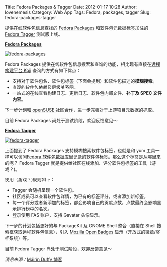 Title: Fedora Packages & Tagger
Date: 2012-01-17 10:28
Author: lovenemesis
Category: Web App
Tags: Fedora, packages, tagger
Slug: fedora-packages-tagger

提供在线软件包信息查找的 [Fedora
Packages](http://community.dev.fedoraproject.org/packages/)
和软件包元数据标签加注的 [Fedora
Tagger](http://community.dev.fedoraproject.org/tagger/) 测试版上线。

**[Fedora Packages](http://community.dev.fedoraproject.org/packages/)**

[![](http://linuxtoy.org/img/2012/01/fedora-packages.png "fedora-packages")](http://linuxtoy.org/img/2012/01/fedora-packages.png)

Fedora Packages
提供在线软件包信息搜索和查询的功能，相比现有直接在[远程构建平台
Koji](http://koji.fedoraproject.org/koji/) 查询的方式有如下优点：

-   支持对于软件包名、软件包标签（下面会提到）和软件包描述的**模糊搜索**。
-   直观的软件包依赖及层级关系图。
-   一站式的在线查看构建日志、更新日志、软件包内部文件、**补丁及 SPEC
    文件内容**。

下一步计划[和 openSUSE
社区合作](http://blog.linuxgrrl.com/2011/07/29/fedora-package-social-networking/#comment-5760)，进一步完善对于上游项目元数据的抓取。

目前 Fedora Packages 尚处于测试阶段，欢迎反馈意见～

**[Fedora Tagger](http://community.dev.fedoraproject.org/tagger/)**

[![](http://linuxtoy.org/img/2012/01/fedora-tagger.png "fedora-tagger")](http://linuxtoy.org/img/2012/01/fedora-tagger.png)

上面提到了 Fedora Packages 支持模糊搜索软件包标签，也就是和 yum
工具一样可以访问[Fedora
软件包数据库](http://admin.fedoraproject.org/pkgdb)里记录的软件包标签。那么这个标签是从哪里来的呢？
Fedora Tagger 就是提供给社区在线添加、评分软件包标签的工具（游戏？)。

使用（游戏？)规则如下：

-   Tagger 会随机呈现一个软件包。
-   社区成员可以查看软件包详情，为已有的标签评分，或者添加新标签。
-   每一个评分或者新添加的标签，都会影响自己的贡献点数，点数最终会影响显示排行榜中的名次。
-   登录使用 FAS 账户，支持 Gavatar 头像显示。

下一步的计划包括更好的与 PackageKit 及 GNOME Shell 整合（直接在 Shell
搜索框获取远程软件包信息），引入 [Mozilla Open
Badges](https://wiki.mozilla.org/Badges)
显示（开放式的徽章/奖杯系统）等。

目前 Fedora Tagger 尚处于测试阶段，欢迎反馈意见～

*消息来源：*[Máirín Duffy
博客](http://blog.linuxgrrl.com/2012/01/16/announcing-fedora-packages-and-fedora-tagger/)
